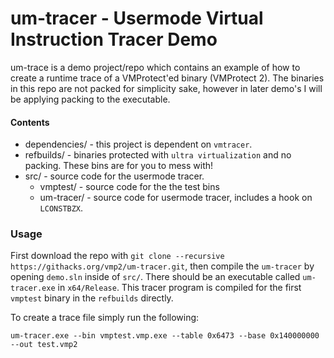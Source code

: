 # um-tracer - Usermode Virtual Instruction Tracer Demo

um-trace is a demo project/repo which contains an example of how to create a runtime trace of a VMProtect'ed binary (VMProtect 2). The binaries in this repo are not packed for simplicity sake, however in later demo's I will be applying packing to the executable. 

#### Contents

* dependencies/ - this project is dependent on `vmtracer`. 
* refbuilds/ - binaries protected with `ultra virtualization` and no packing. These bins are for you to mess with!
* src/ - source code for the usermode tracer. 
    * vmptest/ - source code for the the test bins
    * um-tracer/ - source code for usermode tracer, includes a hook on `LCONSTBZX`.

### Usage

First download the repo with `git clone --recursive https://githacks.org/vmp2/um-tracer.git`, then compile the `um-tracer` by opening `demo.sln` inside of `src/`. There should be an executable called `um-tracer.exe` in `x64/Release`. This tracer program is compiled for the first `vmptest` binary in the `refbuilds` directly.

To create a trace file simply run the following:

```
um-tracer.exe --bin vmptest.vmp.exe --table 0x6473 --base 0x140000000 --out test.vmp2
```